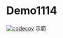 # Demo1114
[![codecov](https://codecov.io/gh/KKKevinL/Demo1114/branch/master/graph/badge.svg?token=S79FNODFVJ)](https://codecov.io/gh/KKKevinL/Demo1114)
示範
